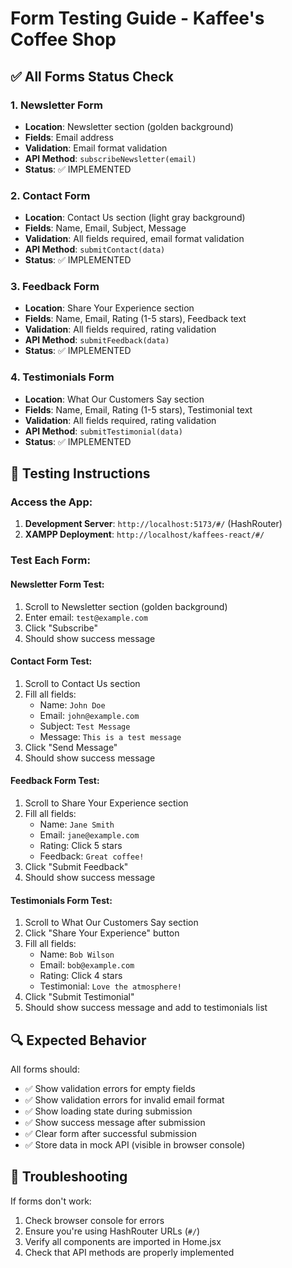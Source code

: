 # Form Testing Guide - Kaffee's Coffee Shop

## ✅ All Forms Status Check

### 1. Newsletter Form
- **Location**: Newsletter section (golden background)
- **Fields**: Email address
- **Validation**: Email format validation
- **API Method**: `subscribeNewsletter(email)`
- **Status**: ✅ IMPLEMENTED

### 2. Contact Form  
- **Location**: Contact Us section (light gray background)
- **Fields**: Name, Email, Subject, Message
- **Validation**: All fields required, email format validation
- **API Method**: `submitContact(data)`
- **Status**: ✅ IMPLEMENTED

### 3. Feedback Form
- **Location**: Share Your Experience section
- **Fields**: Name, Email, Rating (1-5 stars), Feedback text
- **Validation**: All fields required, rating validation
- **API Method**: `submitFeedback(data)`
- **Status**: ✅ IMPLEMENTED

### 4. Testimonials Form
- **Location**: What Our Customers Say section
- **Fields**: Name, Email, Rating (1-5 stars), Testimonial text
- **Validation**: All fields required, rating validation
- **API Method**: `submitTestimonial(data)`
- **Status**: ✅ IMPLEMENTED

## 🧪 Testing Instructions

### Access the App:
1. **Development Server**: `http://localhost:5173/#/` (HashRouter)
2. **XAMPP Deployment**: `http://localhost/kaffees-react/#/`

### Test Each Form:

#### Newsletter Form Test:
1. Scroll to Newsletter section (golden background)
2. Enter email: `test@example.com`
3. Click "Subscribe"
4. Should show success message

#### Contact Form Test:
1. Scroll to Contact Us section
2. Fill all fields:
   - Name: `John Doe`
   - Email: `john@example.com`
   - Subject: `Test Message`
   - Message: `This is a test message`
3. Click "Send Message"
4. Should show success message

#### Feedback Form Test:
1. Scroll to Share Your Experience section
2. Fill all fields:
   - Name: `Jane Smith`
   - Email: `jane@example.com`
   - Rating: Click 5 stars
   - Feedback: `Great coffee!`
3. Click "Submit Feedback"
4. Should show success message

#### Testimonials Form Test:
1. Scroll to What Our Customers Say section
2. Click "Share Your Experience" button
3. Fill all fields:
   - Name: `Bob Wilson`
   - Email: `bob@example.com`
   - Rating: Click 4 stars
   - Testimonial: `Love the atmosphere!`
4. Click "Submit Testimonial"
5. Should show success message and add to testimonials list

## 🔍 Expected Behavior

All forms should:
- ✅ Show validation errors for empty fields
- ✅ Show validation errors for invalid email format
- ✅ Show loading state during submission
- ✅ Show success message after submission
- ✅ Clear form after successful submission
- ✅ Store data in mock API (visible in browser console)

## 🚨 Troubleshooting

If forms don't work:
1. Check browser console for errors
2. Ensure you're using HashRouter URLs (`#/`)
3. Verify all components are imported in Home.jsx
4. Check that API methods are properly implemented
